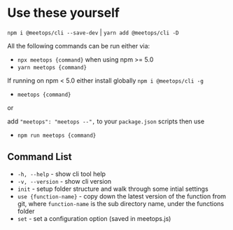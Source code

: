 # Use these yourself

`npm i @meetops/cli --save-dev` | `yarn add @meetops/cli -D`

All the following commands can be run either via:

* `npx meetops {command}` when using npm >= 5.0
* `yarn meetops {command}`

If running on npm < 5.0 either install globally `npm i @meetops/cli -g`

* `meetops {command}`

or

add `"meetops": "meetops --",` to your `package.json` scripts then use

* `npm run meetops {command}`

## Command List

* `-h, --help` - show cli tool help
* `-v, --version` - show cli version
* `init` - setup folder structure and walk through some intial settings
* `use {function-name}` - copy down the latest version of the function
    from git, where `function-name` is the sub directory name, under the functions folder
* `set` - set a configuration option (saved in meetops.js)
